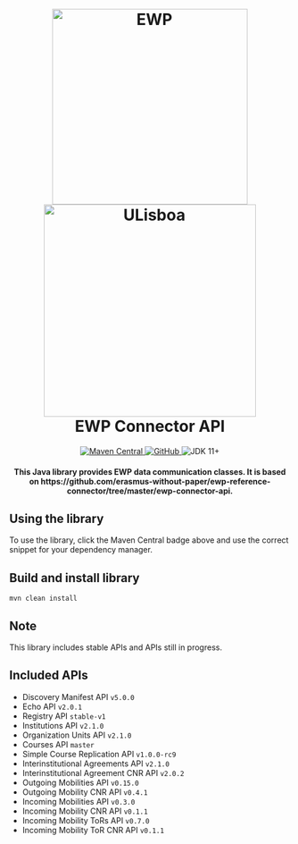 <h1 align="center">
  <br>
  <a href="https://www.erasmuswithoutpaper.eu/"><img src="https://developers.erasmuswithoutpaper.eu/logo.png" alt="EWP" width="350"></a>
  <a href="https://www.ulisboa.pt/"><img src="https://rem.rc.iseg.ulisboa.pt/img/logo_ulisboa.png" alt="ULisboa" width="380"></a>
    <br>
  EWP Connector API
  <br>
</h1>

<p align="center">
  <a href="https://maven-badges.herokuapp.com/maven-central/pt.ulisboa/ewp-connector-api">
    <img src="https://maven-badges.herokuapp.com/maven-central/pt.ulisboa/ewp-connector-api/badge.svg"
        alt="Maven Central">
  </a>
  <a href="https://github.com/ULisboa/ewp-connector-api/blob/master/LICENSE">
    <img alt="GitHub" src="https://img.shields.io/github/license/ulisboa/ewp-connector-api">
  </a>
  <img src="https://img.shields.io/badge/JDK-11+-green.svg" alt="JDK 11+">
</p>

<h4 align="center">
This Java library provides EWP data communication classes.
It is based on https://github.com/erasmus-without-paper/ewp-reference-connector/tree/master/ewp-connector-api.
</h4>

## Using the library

To use the library, click the Maven Central badge above and use the correct snippet for your dependency manager.

## Build and install library
```
mvn clean install
```

## Note
This library includes stable APIs and APIs still in progress.

## Included APIs
* Discovery Manifest API `v5.0.0`
* Echo API `v2.0.1`
* Registry API `stable-v1`
* Institutions API `v2.1.0`
* Organization Units API `v2.1.0`
* Courses API `master`
* Simple Course Replication API `v1.0.0-rc9`
* Interinstitutional Agreements API `v2.1.0`
* Interinstitutional Agreement CNR API `v2.0.2`
* Outgoing Mobilities API `v0.15.0`
* Outgoing Mobility CNR API `v0.4.1`
* Incoming Mobilities API `v0.3.0`
* Incoming Mobility CNR API `v0.1.1`
* Incoming Mobility ToRs API `v0.7.0`
* Incoming Mobility ToR CNR API `v0.1.1`
